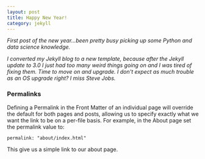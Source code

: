 ```yaml
---
layout: post
title: Happy New Year!
category: jekyll
---
```


<div class="message">
<cite>
  First post of the new year...been pretty busy picking up some Python and data science knowledge.
  
  I converted my Jekyll blog to a new template, because after the Jekyll update to 3.0 I just had too many weird things going on and I was tired of fixing them.  Time to move on and upgrade. I don't expect as much trouble as an OS upgrade right?  I miss Steve Jobs.
  </cite>
</div>

### Permalinks
   
   Defining a Permalink in the Front Matter of an individual page will override the default for both pages and posts, allowing us to specify exactly what we want the link to be on a per-file basis. For example,  in the About page set the permalink value to: 
   
    permalink: "about/index.html"
    
 This give us a simple link to our about page.
